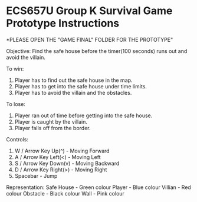 # ECS657U Group K Survival Game Prototype Instructions

*PLEASE OPEN THE "GAME FINAL" FOLDER FOR THE PROTOTYPE"

Objective:
Find the safe house before the timer(100 seconds) runs out and avoid the villain.

To win:
1. Player has to find out the safe house in the map.
2. Player has to get into the safe house under time limits.
3. Player has to avoid the villain and the obstacles.

To lose:
1. Player ran out of time before getting into the safe house.
2. Player is caught by the villain.
3. Player falls off from the border.

Controls:
1. W / Arrow Key Up(^) - Moving Forward
2. A / Arrow Key Left(<) - Moving Left
3. S / Arrow Key Down(v) - Moving Backward
4. D / Arrow Key Right(>) - Moving Right
5. Spacebar - Jump

Representation:
Safe House - Green colour
Player - Blue colour
Villian - Red colour
Obstacle - Black colour
Wall - Pink colour
